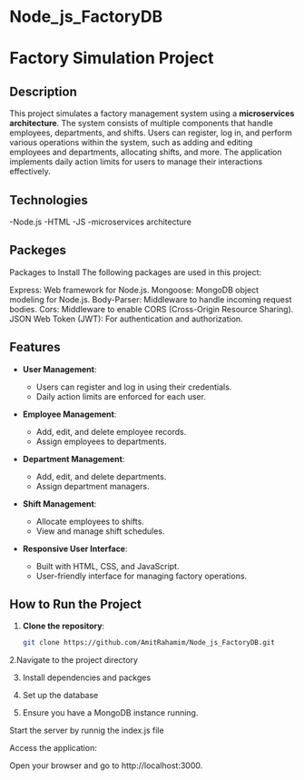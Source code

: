 # Node_js_FactoryDB
# Factory Simulation Project

## Description

This project simulates a factory management system using a **microservices architecture**. The system consists of multiple components that handle employees, departments, and shifts. Users can register, log in, and perform various operations within the system, such as adding and editing employees and departments, allocating shifts, and more. The application implements daily action limits for users to manage their interactions effectively.

## Technologies

-Node.js
-HTML
-JS
-microservices architecture

## Packeges
Packages to Install
The following packages are used in this project:

Express: Web framework for Node.js.
Mongoose: MongoDB object modeling for Node.js.
Body-Parser: Middleware to handle incoming request bodies.
Cors: Middleware to enable CORS (Cross-Origin Resource Sharing).
JSON Web Token (JWT): For authentication and authorization.



## Features

- **User Management**: 
  - Users can register and log in using their credentials.
  - Daily action limits are enforced for each user.
  
- **Employee Management**: 
  - Add, edit, and delete employee records.
  - Assign employees to departments.
  
- **Department Management**: 
  - Add, edit, and delete departments.
  - Assign department managers.
  
- **Shift Management**: 
  - Allocate employees to shifts.
  - View and manage shift schedules.

- **Responsive User Interface**: 
  - Built with HTML, CSS, and JavaScript.
  - User-friendly interface for managing factory operations.

## How to Run the Project

1. **Clone the repository**:
   ```bash
   git clone https://github.com/AmitRahamim/Node_js_FactoryDB.git
   
2.Navigate to the project directory

3. Install dependencies and packges

4. Set up the database

5. Ensure you have a MongoDB instance running.

Start the server by runnig the index.js file

Access the application:

Open your browser and go to http://localhost:3000.
